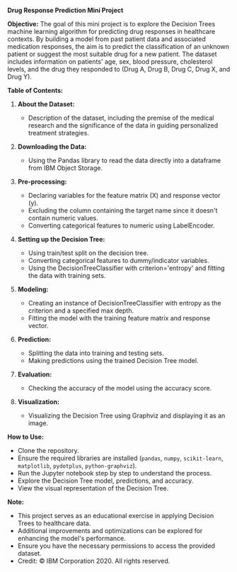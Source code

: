 **Drug Response Prediction Mini Project**

**Objective:**
The goal of this mini project is to explore the Decision Trees machine learning algorithm for predicting drug responses in healthcare contexts. By building a model from past patient data and associated medication responses, the aim is to predict the classification of an unknown patient or suggest the most suitable drug for a new patient. The dataset includes information on patients' age, sex, blood pressure, cholesterol levels, and the drug they responded to (Drug A, Drug B, Drug C, Drug X, and Drug Y).

**Table of Contents:**
1. **About the Dataset:**
   - Description of the dataset, including the premise of the medical research and the significance of the data in guiding personalized treatment strategies.

2. **Downloading the Data:**
   - Using the Pandas library to read the data directly into a dataframe from IBM Object Storage.

3. **Pre-processing:**
   - Declaring variables for the feature matrix (X) and response vector (y).
   - Excluding the column containing the target name since it doesn't contain numeric values.
   - Converting categorical features to numeric using LabelEncoder.

4. **Setting up the Decision Tree:**
   - Using train/test split on the decision tree.
   - Converting categorical features to dummy/indicator variables.
   - Using the DecisionTreeClassifier with criterion='entropy' and fitting the data with training sets.

5. **Modeling:**
   - Creating an instance of DecisionTreeClassifier with entropy as the criterion and a specified max depth.
   - Fitting the model with the training feature matrix and response vector.

6. **Prediction:**
   - Splitting the data into training and testing sets.
   - Making predictions using the trained Decision Tree model.

7. **Evaluation:**
   - Checking the accuracy of the model using the accuracy score.

8. **Visualization:**
   - Visualizing the Decision Tree using Graphviz and displaying it as an image.

**How to Use:**
- Clone the repository.
- Ensure the required libraries are installed (`pandas`, `numpy`, `scikit-learn`, `matplotlib`, `pydotplus`, `python-graphviz`).
- Run the Jupyter notebook step by step to understand the process.
- Explore the Decision Tree model, predictions, and accuracy.
- View the visual representation of the Decision Tree.

**Note:**
- This project serves as an educational exercise in applying Decision Trees to healthcare data.
- Additional improvements and optimizations can be explored for enhancing the model's performance.
- Ensure you have the necessary permissions to access the provided dataset.
- Credit: © IBM Corporation 2020. All rights reserved.
